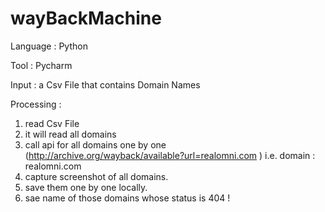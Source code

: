 # wayBackMachine

Language : Python 

Tool : Pycharm

Input : a Csv File  that contains Domain Names 
 
Processing :
1. read Csv File
2. it will read all domains 
3. call api for all domains one by one (http://archive.org/wayback/available?url=realomni.com ) i.e. domain : realomni.com
4. capture screenshot of all domains.
5. save them one by one locally.
6. sae name of those domains whose status is 404 ! 
